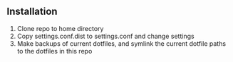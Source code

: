 Installation
------------
1. Clone repo to home directory
2. Copy settings.conf.dist to settings.conf and change settings
3. Make backups of current dotfiles, and symlink the current dotfile paths to the dotfiles in this repo